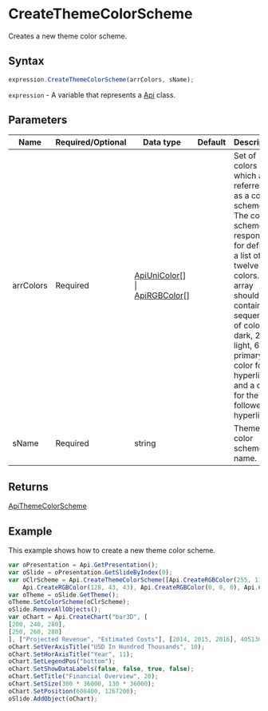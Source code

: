 # CreateThemeColorScheme

Creates a new theme color scheme.

## Syntax

```javascript
expression.CreateThemeColorScheme(arrColors, sName);
```

`expression` - A variable that represents a [Api](../Api.md) class.

## Parameters

| **Name** | **Required/Optional** | **Data type** | **Default** | **Description** |
| ------------- | ------------- | ------------- | ------------- | ------------- |
| arrColors | Required | [ApiUniColor](../../ApiUniColor/ApiUniColor.md)[] \| [ApiRGBColor](../../ApiRGBColor/ApiRGBColor.md)[] |  | Set of colors which are referred to as a color scheme.\ The color scheme is responsible for defining a list of twelve colors.\ The array should contain a sequence of colors: 2 dark, 2 light, 6 primary, a color for a hyperlink and a color for the followed hyperlink. |
| sName | Required | string |  | Theme color scheme name. |

## Returns

[ApiThemeColorScheme](../../ApiThemeColorScheme/ApiThemeColorScheme.md)

## Example

This example shows how to create a new theme color scheme.

```javascript editor-
var oPresentation = Api.GetPresentation();
var oSlide = oPresentation.GetSlideByIndex(0);
var oClrScheme = Api.CreateThemeColorScheme([Api.CreateRGBColor(255, 111, 61), Api.CreateRGBColor(51, 51, 51), Api.CreateRGBColor(230, 179, 117), Api.CreateRGBColor(235, 235, 235), Api.CreateRGBColor(163, 21, 21), 
	Api.CreateRGBColor(128, 43, 43), Api.CreateRGBColor(0, 0, 0), Api.CreateRGBColor(128, 128, 128), Api.CreateRGBColor(176, 196, 222), Api.CreateRGBColor(65, 105, 225), Api.CreateRGBColor(255, 255, 255), Api.CreateRGBColor(255, 213, 191)], "New color scheme");
var oTheme = oSlide.GetTheme();
oTheme.SetColorScheme(oClrScheme);
oSlide.RemoveAllObjects();
var oChart = Api.CreateChart("bar3D", [
[200, 240, 280],
[250, 260, 280]
], ["Projected Revenue", "Estimated Costs"], [2014, 2015, 2016], 4051300, 2347595, 24);
oChart.SetVerAxisTitle("USD In Hundred Thousands", 10);
oChart.SetHorAxisTitle("Year", 11);
oChart.SetLegendPos("bottom");
oChart.SetShowDataLabels(false, false, true, false);
oChart.SetTitle("Financial Overview", 20);
oChart.SetSize(300 * 36000, 130 * 36000);
oChart.SetPosition(608400, 1267200);
oSlide.AddObject(oChart);
```
